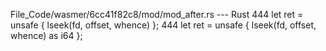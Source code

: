 File_Code/wasmer/6cc41f82c8/mod/mod_after.rs --- Rust
444     let ret = unsafe { lseek(fd, offset, whence) };                                                                                                      444     let ret = unsafe { lseek(fd, offset, whence) as i64 };

